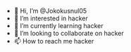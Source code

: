 - 👋 Hi, I’m @Jokokusnul05
- 👀 I’m interested in hacker
- 🌱 I’m currently learning hacker
- 💞️ I’m looking to collaborate on hacker
- 📫 How to reach me hacker


<!---
Jokokusnul05/Jokokusnul05 is a ✨ special ✨ repository because its `README.md` (this file) appears on your GitHub profile.
You can click the Preview link to take a look at your changes.
--->
